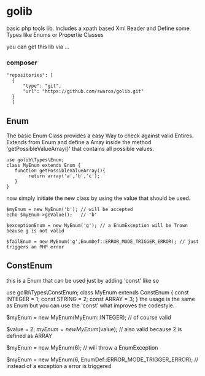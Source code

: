 # golib
basic php tools lib. Includes a xpath based Xml Reader and Define some Types like Enums or Propertie Classes

you can get this lib via ...
### composer
    "repositories": [
      {
          "type": "git",
          "url": "https://github.com/swaros/golib.git"
      }
      ]
      
## Enum

The basic Enum Class provides a easy Way to check against valid Entires. Extends from Enum and define a Array inside the method 'getPossibleValueArray()' that contains all possible values.

    use golib\Types\Enum;
    class MyEnum extends Enum {
       function getPossibleValueArray(){
            return array('a','b','c');  
       }
    }

now simply initiate the new class by using the value that should be used.

    $myEnum = new MyEnum('b'); // will be accepted
    echo $myEnum->geValue();   // 'b'
    
    $exceptionEnum = new MyEnum('g'); // a EnumException will be Trown beause g is not valid
    
    $failEnum = new MyEnum('g',EnumDef::ERROR_MODE_TRIGGER_ERROR); // just triggers an PHP error

## ConstEnum

this is a Enum that can be used just by adding 'const' like so

   use golib\Types\ConstEnum;
   class MyEnum extends ConstEnum {
      const INTEGER = 1;
      const STRING = 2;
      const ARRAY = 3;
   }
the usage is the same as Enum but you can use the 'const' what improves the codestyle.

  $myEnum = new MyEnum(MyEnum::INTEGER); // of course valid
  
  $value = 2;
  $myEnum = new MyEnum($value); // also valid because 2 is defined as ARRAY
  
  $myEnum = new MyEnum(6); // will throw a EnumException
  
  $myEnum = new MyEnum(6, EnumDef::ERROR_MODE_TRIGGER_ERROR); // instead of a exception a error is triggered
  
    

